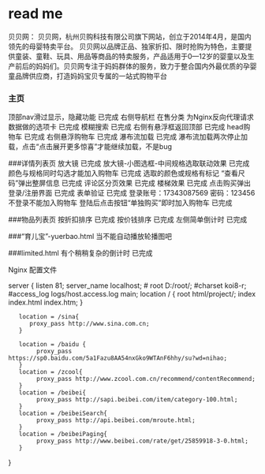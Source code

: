 ﻿# read me

贝贝网：
	贝贝网，杭州贝购科技有限公司旗下网站，创立于2014年4月，是国内领先的母婴特卖平台。
	贝贝网以品牌正品、独家折扣、限时抢购为特色，主要提供童装、童鞋、玩具、用品等商品的特卖服务，产品适用于0—12岁的婴童以及生产前后的妈妈们。贝贝网专注于妈妈群体的服务，致力于整合国内外最优质的孕婴童品牌供应商，打造妈妈宝贝专属的一站式购物平台



### 主页
顶部nav滑过显示，隐藏功能  已完成
右侧导航栏  在售分类  为Nginx反向代理请求数据做的选项卡    已完成
模糊搜索   已完成
右侧有悬浮框返回顶部   已完成
head购物车     已完成
右侧悬浮购物车  已完成
瀑布流加载    已完成
瀑布流加载两次停止加载，点击“点击展开更多惊喜”才能继续加载，不是bug


###详情列表页
放大镜  已完成
放大镜-小图选框-中间规格选取联动效果    已完成
颜色与规格同时勾选才能加入购物车    已完成
选取的颜色或规格有标记
“查看尺码”弹出整屏信息   已完成
评论区分页效果 已完成
楼梯效果  已完成
点击购买弹出登录/注册界面		已完成
表单验证  已完成
登录账号：17343087569
密码：123456
不登录不能加入购物车
登陆后点击按钮“单独购买”即时加入购物车		已完成

###物品列表页
按折扣排序   已完成
按价钱排序   已完成
左侧简单倒计时    已完成


###“育儿宝”-yuerbao.html
当不能自动播放轮播图吧

###limited.html
有个稍稍复杂的倒计时  已完成

Nginx   配置文件



server {
        listen       81;
        server_name  localhost;
        # root D:/root/;
        #charset koi8-r;
        #access_log  logs/host.access.log  main;
       location / {
            root   html/project/;
            index  index.html index.htm;
       }

       location = /sina{
          proxy_pass http://www.sina.com.cn;
       }

       location = /baidu {
	       	proxy_pass https://sp0.baidu.com/5a1Fazu8AA54nxGko9WTAnF6hhy/su?wd=nihao;
       }
       location = /zcool{
       		proxy_pass http://www.zcool.com.cn/recommend/contentRecommend;
       }
       location = /beibei{
       		proxy_pass http://sapi.beibei.com/item/category-100.html;
       }
       location = /beibeiSearch{
       		proxy_pass http://api.beibei.com/mroute.html;
       }
       location = /beibeiPaging{
       		proxy_pass http://www.beibei.com/rate/get/25859918-3-0.html;
       }
}




